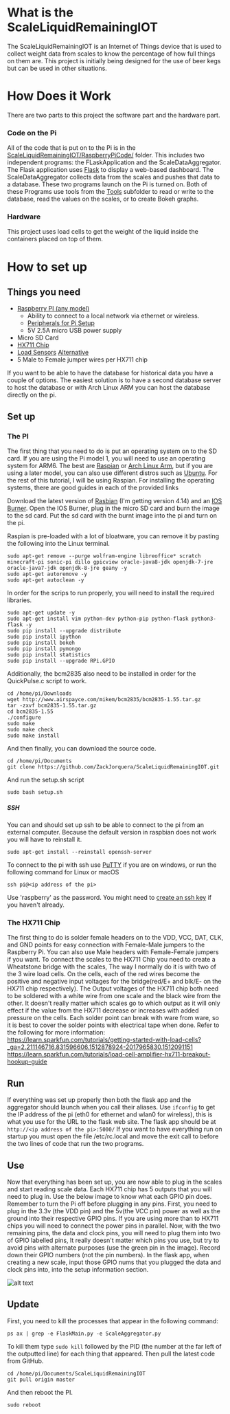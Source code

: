 # What is the ScaleLiquidRemainingIOT
The ScaleLiquidRemainingIOT is an Internet of Things device that is used to collect weight data from scales to know the percentage of how full things on them are. This project is initially being designed for the use of beer kegs but can be used in other situations.

# How Does it Work
There are two parts to this project the software part and the hardware part.

### Code on the Pi
All of the code that is put on to the Pi is in the [ScaleLiquidRemainingIOT/RaspberryPiCode/](https://github.com/ZackJorquera/ScaleLiquidRemainingIOT/tree/master/RaspberryPiCode) folder. This includes two independent programs: the FLaskApplication and the ScaleDataAggregator. The Flask application uses [Flask](http://flask.pocoo.org/) to display a web-based dashboard. The ScaleDataAggregator collects data from the scales and pushes that data to a database. These two programs launch on the Pi is turned on. Both of these Programs use tools from the [Tools](https://github.com/ZackJorquera/ScaleLiquidRemainingIOT/tree/master/RaspberryPiCode/Tools) subfolder to read or write to the database, read the values on the scales, or to create Bokeh graphs.

### Hardware
This project uses load cells to get the weight of the liquid inside the containers placed on top of them.

# How to set up
## Things you need
- [Raspberry PI (any model)](https://www.raspberrypi.org/products/)
  - Ability to connect to a local network via ethernet or wireless.
  - [Peripherals for Pi Setup](https://www.raspberrypi.org/documentation/setup/)
  - 5V 2.5A micro USB power supply
- Micro SD Card
- [HX711 Chip](https://learn.sparkfun.com/tutorials/load-cell-amplifier-hx711-breakout-hookup-guide)
- [Load Sensors](https://www.sparkfun.com/products/10245) [Alternative](https://www.newegg.com/Product/Product.aspx?Item=9SIAD4R5C89792&ignorebbr=1&nm_mc=KNC-GoogleMKP-PC&cm_mmc=KNC-GoogleMKP-PC-_-pla-_-EC+-+Circuit+Protection-_-9SIAD4R5C89792&gclid=CjwKCAiA07PRBRBJEiwAS20SIGHGK-Dgnzq-twMT45FZr3qmehjAYgn5h7BDFLF6c5IOlMh6h7R3WBoCc6IQAvD_BwE&gclsrc=aw.ds)
- 5 Male to Female jumper wires per HX711 chip

If you want to be able to have the database for historical data you have a couple of options. The easiest solution is to have a second database server to host the database or with Arch Linux ARM you can host the database directly on the pi.


## Set up
### The PI
The first thing that you need to do is put an operating system on to the SD card. If you are using the Pi model 1, you will need to use an operating system for ARM6. The best are [Raspian](https://www.raspberrypi.org/downloads/raspbian/) or [Arch Linux Arm](https://archlinuxarm.org/platforms/armv6/raspberry-pi), but if you are using a later model, you can also use different distros such as [Ubuntu](https://wiki.ubuntu.com/ARM/RaspberryPi). For the rest of this tutorial, I will be using Raspian. For installing the operating systems, there are good guides in each of the provided links

Download the latest version of [Rasbian](https://www.raspberrypi.org/downloads/raspbian/) (I'm getting version 4.14) and an [IOS Burner](https://etcher.io/). Open the IOS Burner, plug in the micro SD card and burn the image to the sd card. Put the sd card with the burnt image into the pi and turn on the pi.

Raspian is pre-loaded with a lot of bloatware, you can remove it by pasting the following into the Linux terminal.
```
sudo apt-get remove --purge wolfram-engine libreoffice* scratch minecraft-pi sonic-pi dillo gpicview oracle-java8-jdk openjdk-7-jre oracle-java7-jdk openjdk-8-jre geany -y
sudo apt-get autoremove -y
sudo apt-get autoclean -y

```
In order for the scrips to run properly, you will need to install the required libraries.
```
sudo apt-get update -y
sudo apt-get install vim python-dev python-pip python-flask python3-flask -y
sudo pip install --upgrade distribute
sudo pip install ipython
sudo pip install bokeh
sudo pip install pymongo
sudo pip install statistics
sudo pip install --upgrade RPi.GPIO

```
Additionally, the bcm2835 also need to be installed in order for the QuickPulse.c script to work.
```
cd /home/pi/Downloads
wget http://www.airspayce.com/mikem/bcm2835/bcm2835-1.55.tar.gz
tar -zxvf bcm2835-1.55.tar.gz
cd bcm2835-1.55
./configure
sudo make
sudo make check
sudo make install

```
And then finally, you can download the source code.
```
cd /home/pi/Documents
git clone https://github.com/ZackJorquera/ScaleLiquidRemainingIOT.git

```
And run the setup.sh script
```
sudo bash setup.sh
```

##### SSH
You can and should set up ssh to be able to connect to the pi from an external computer. Because the default version in raspbian does not work you will have to reinstall it.
```
sudo apt-get install --reinstall openssh-server
```
To connect to the pi with ssh use [PuTTY](https://www.putty.org/) if you are on windows, or run the following command for Linux or macOS
```
ssh pi@<ip address of the pi>
```
Use 'raspberry' as the password. You might need to [create an ssh key](https://confluence.atlassian.com/bitbucketserver/creating-ssh-keys-776639788.html) if you haven't already.


### The HX711 Chip
The first thing to do is solder female headers on to the VDD, VCC, DAT, CLK, and GND points for easy connection with Female-Male jumpers to the Raspberry Pi. You can also use Male headers with Female-Female jumpers if you want.
To connect the scales to the HX711 Chip you need to create a Wheatstone bridge with the scales, The way I normally do it is with two of the 3 wire load cells. On the cells, each of the red wires become the positive and negative input voltages for the bridge(red/E+ and blk/E- on the HX711 chip respectively). The Output voltages of the HX711 chip both need to be soldered with a white wire from one scale and the black wire from the other. It doesn't really matter which scales go to which output as it will only effect if the value from the HX711 decrease or increases with added pressure on the cells.
Each solder point can break with ware from ware, so it is best to cover the solder points with electrical tape when done.
Refer to the following for more information:
https://learn.sparkfun.com/tutorials/getting-started-with-load-cells?_ga=2.211146716.831596606.1512878924-2017965830.1512091151
https://learn.sparkfun.com/tutorials/load-cell-amplifier-hx711-breakout-hookup-guide

## Run
If everything was set up properly then both the flask app and the aggregator should launch when you call their aliases. Use ```ifconfig``` to get the IP address of the pi (eth0 for ethernet and wlan0 for wireless), this is what you use for the URL to the flask web site. The flask app should be at ```http://<ip address of the pi>:5000/```
If you want to have everything run on startup you must open the file /etc/rc.local and move the exit call to before the two lines of code that run the two programs.

## Use
Now that everything has been set up, you are now able to plug in the scales and start reading scale data. Each HX711 chip has 5 outputs that you will need to plug in. Use the below image to know what each GPIO pin does. Remember to turn the Pi off before plugging in any pins.
First, you need to plug in the 3.3v (the VDD pin) and the 5v(the VCC pin) power as well as the ground into their respective GPIO pins. If you are using more than to HX711 chips you will need to connect the power pins in parallel. Now, with the two remaining pins, the data and clock pins, you will need to plug them into two of GPIO labelled pins, It really doesn't matter which pins you use, but try to avoid pins with alternate purposes (use the green pin in the image). Record down their GPIO numbers (not the pin numbers).
In the flask app, when creating a new scale, input those GPIO nums that you plugged the data and clock pins into, into the setup information section.

![alt text](https://cdn.sparkfun.com/assets/learn_tutorials/4/2/4/header_pinout.jpg "RaspberryPi Pin Layout")

## Update
First, you need to kill the processes that appear in the following command:
```
ps ax | grep -e FlaskMain.py -e ScaleAggregator.py
```
To kill them type ```sudo kill``` followed by the PID (the number at the far left of the outputted line) for each thing that appeared.
Then pull the latest code from GitHub.
```
cd /home/pi/Documents/ScaleLiquidRemainingIOT
git pull origin master

```
And then reboot the PI.
```
sudo reboot
```
